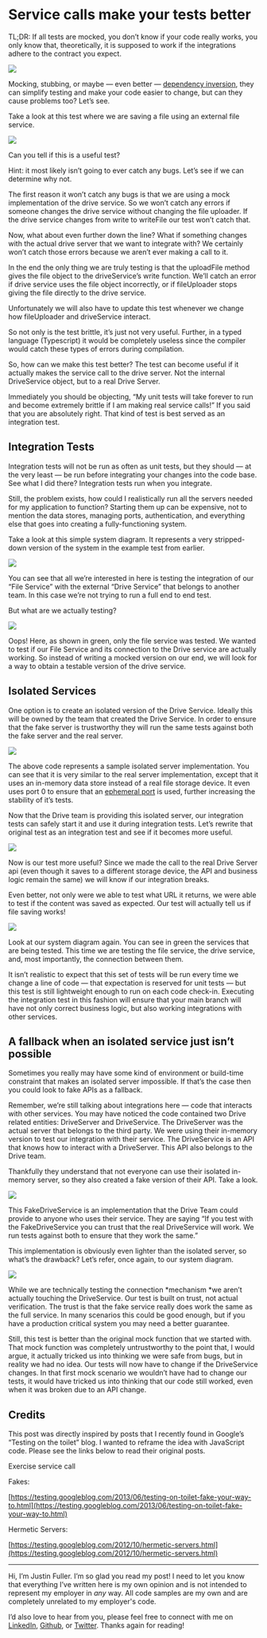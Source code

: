 
# Service calls make your tests better

TL;DR: If all tests are mocked, you don’t know if your code really works, you only know that, theoretically, it is supposed to work if the integrations adhere to the contract you expect.

![](https://cdn-images-1.medium.com/max/2000/0*iKjvNG4OVK47bauK.jpeg)

Mocking, stubbing, or maybe — even better — [dependency inversion](https://medium.com/free-code-camp/simply-javascript-a-straightforward-intro-to-mocking-stubbing-and-interfaces-14e67ed6641a), they can simplify testing and make your code easier to change, but can they cause problems too? Let’s see.

Take a look at this test where we are saving a file using an external file service.

![](https://cdn-images-1.medium.com/max/2800/0*y5AJuTRbi2HBrah3)

Can you tell if this is a useful test?

Hint: it most likely isn’t going to ever catch any bugs. Let’s see if we can determine why not.

The first reason it won’t catch any bugs is that we are using a mock implementation of the drive service. So we won’t catch any errors if someone changes the drive service without changing the file uploader. If the drive service changes from write to writeFile our test won’t catch that.

Now, what about even further down the line? What if something changes with the actual drive server that we want to integrate with? We certainly won’t catch those errors because we aren’t ever making a call to it.

In the end the only thing we are truly testing is that the uploadFile method gives the file object to the driveService’s write function. We’ll catch an error if drive service uses the file object incorrectly, or if fileUploader stops giving the file directly to the drive service.

Unfortunately we will also have to update this test whenever we change how fileUploader and driveService interact.

So not only is the test brittle, it’s just not very useful. Further, in a typed language (Typescript) it would be completely useless since the compiler would catch these types of errors during compilation.

So, how can we make this test better? The test can become useful if it actually makes the service call to the drive server. Not the internal DriveService object, but to a real Drive Server.

Immediately you should be objecting, “My unit tests will take forever to run and become extremely brittle if I am making real service calls!” If you said that you are absolutely right. That kind of test is best served as an integration test.

## Integration Tests

Integration tests will not be run as often as unit tests, but they should — at the very least — be run before integrating your changes into the code base. See what I did there? Integration tests run when you integrate.

Still, the problem exists, how could I realistically run all the servers needed for my application to function? Starting them up can be expensive, not to mention the data stores, managing ports, authentication, and everything else that goes into creating a fully-functioning system.

Take a look at this simple system diagram. It represents a very stripped-down version of the system in the example test from earlier.

![](https://cdn-images-1.medium.com/max/2000/0*EByxzGkBFV-tC8L8)

You can see that all we’re interested in here is testing the integration of our “File Service” with the external “Drive Service” that belongs to another team. In this case we’re not trying to run a full end to end test.

But what are we actually testing?

![](https://cdn-images-1.medium.com/max/2000/0*c8sCS-H_FJxRSUyg)

Oops! Here, as shown in green, only the file service was tested. We wanted to test if our File Service and its connection to the Drive service are actually working. So instead of writing a mocked version on our end, we will look for a way to obtain a testable version of the drive service.

## **Isolated Services**

One option is to create an isolated version of the Drive Service. Ideally this will be owned by the team that created the Drive Service. In order to ensure that the fake server is trustworthy they will run the same tests against both the fake server and the real server.

![](https://cdn-images-1.medium.com/max/2252/0*Gp-SMfRFeoTXyimI)

The above code represents a sample isolated server implementation. You can see that it is very similar to the real server implementation, except that it uses an in-memory data store instead of a real file storage device. It even uses port 0 to ensure that an [ephemeral port](https://en.wikipedia.org/wiki/Ephemeral_port) is used, further increasing the stability of it’s tests.

Now that the Drive team is providing this isolated server, our integration tests can safely start it and use it during integration tests. Let’s rewrite that original test as an integration test and see if it becomes more useful.

![](https://cdn-images-1.medium.com/max/2800/0*7I8V3PLQgOKOCv0w)

Now is our test more useful? Since we made the call to the real Drive Server api (even though it saves to a different storage device, the API and business logic remain the same) we will know if our integration breaks.

Even better, not only were we able to test what URL it returns, we were able to test if the content was saved as expected. Our test will actually tell us if file saving works!

![](https://cdn-images-1.medium.com/max/2000/0*qeITxHrazRrTKg27)

Look at our system diagram again. You can see in green the services that are being tested. This time we are testing the file service, the drive service, and, most importantly, the connection between them.

It isn’t realistic to expect that this set of tests will be run every time we change a line of code — that expectation is reserved for unit tests — but this test is still lightweight enough to run on each code check-in. Executing the integration test in this fashion will ensure that your main branch will have not only correct business logic, but also working integrations with other services.

## **A fallback when an isolated service just isn’t possible**

Sometimes you really may have some kind of environment or build-time constraint that makes an isolated server impossible. If that’s the case then you could look to fake APIs as a fallback.

Remember, we’re still talking about integrations here — code that interacts with other services. You may have noticed the code contained two Drive related entities: DriveServer and DriveService. The DriveServer was the actual server that belongs to the third party. We were using their in-memory version to test our integration with their service. The DriveService is an API that knows how to interact with a DriveServer. This API also belongs to the Drive team.

Thankfully they understand that not everyone can use their isolated in-memory server, so they also created a fake version of their API. Take a look.

![](https://cdn-images-1.medium.com/max/2320/0*nRPxOUoRRxlyo_bD)

This FakeDriveService is an implementation that the Drive Team could provide to anyone who uses their service. They are saying “If you test with the FakeDriveService you can trust that the real DriveService will work. We run tests against both to ensure that they work the same.”

This implementation is obviously even lighter than the isolated server, so what’s the drawback? Let’s refer, once again, to our system diagram.

![](https://cdn-images-1.medium.com/max/2000/0*-HnhLFl8kcpFkPd9)

While we are technically testing the connection *mechanism *we aren’t actually touching the DriveService. Our test is built on trust, not actual verification. The trust is that the fake service really does work the same as the full service. In many scenarios this could be good enough, but if you have a production critical system you may need a better guarantee.

Still, this test is better than the original mock function that we started with. That mock function was completely untrustworthy to the point that, I would argue, it actually tricked us into thinking we were safe from bugs, but in reality we had no idea. Our tests will now have to change if the DriveService changes. In that first mock scenario we wouldn’t have had to change our tests, it would have tricked us into thinking that our code still worked, even when it was broken due to an API change.

## **Credits**

This post was directly inspired by posts that I recently found in Google’s “Testing on the toilet” blog. I wanted to reframe the idea with JavaScript code. Please see the links below to read their original posts.

Exercise service call

Fakes:

[https://testing.googleblog.com/2013/06/testing-on-toilet-fake-your-way-to.html](https://testing.googleblog.com/2013/06/testing-on-toilet-fake-your-way-to.html)

Hermetic Servers:

[https://testing.googleblog.com/2012/10/hermetic-servers.html](https://testing.googleblog.com/2012/10/hermetic-servers.html)

---

Hi, I’m Justin Fuller. I’m so glad you read my post! I need to let you know that everything I’ve written here is my own opinion and is not intended to represent my employer in *any* way. All code samples are my own and are completely unrelated to my employer's code.

I’d also love to hear from you, please feel free to connect with me on [LinkedIn](https://www.linkedin.com/in/justin-fuller-8726b2b1/), [Github](https://github.com/justindfuller), or [Twitter](https://twitter.com/justin_d_fuller). Thanks again for reading!
